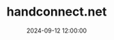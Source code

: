 ---
layout: post
title: "handconnect.net"
tech_stack: [Docker, Django, React, AWS S3, AWS RDS(PostgreSQL). AWS EC2, AWS Route 53, AWS Cloudfront, GitHub Actions]
date: 2024-09-12 12:00:00
image_url: /assets/images/posts/2024-09-12-handconnect.png
excerpt: A social media for handball practitioners
project_url: https://handconnect.net
---